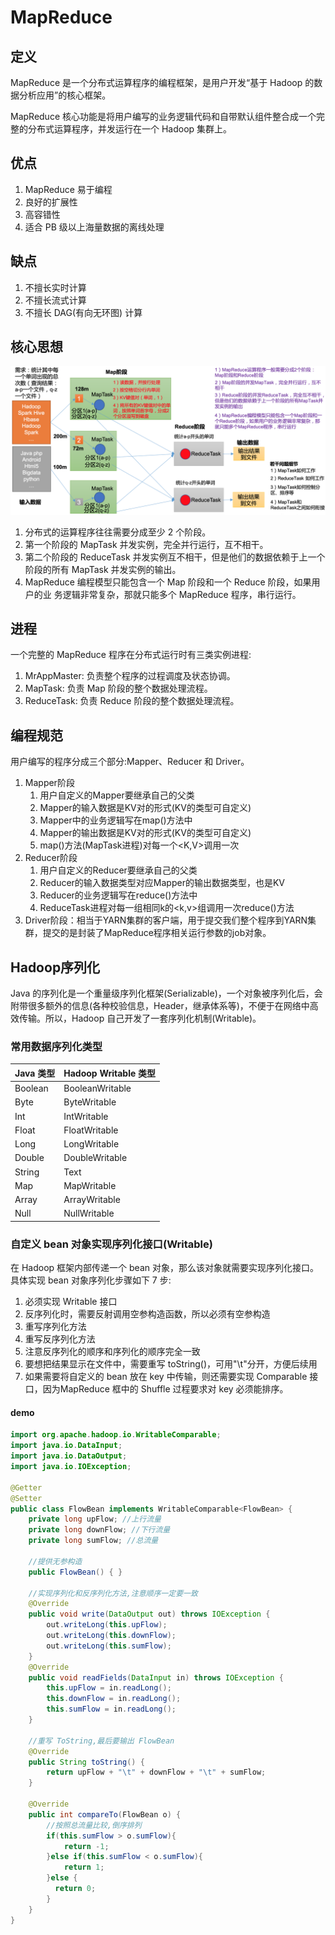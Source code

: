 # MapReduce

## 定义
MapReduce 是一个分布式运算程序的编程框架，是用户开发“基于 Hadoop 的数据分析应用”的核心框架。

MapReduce 核心功能是将用户编写的业务逻辑代码和自带默认组件整合成一个完整的分布式运算程序，并发运行在一个 Hadoop 集群上。


## 优点
1. MapReduce 易于编程
2. 良好的扩展性
3. 高容错性
4. 适合 PB 级以上海量数据的离线处理

## 缺点
1. 不擅长实时计算
2. 不擅长流式计算
3. 不擅长 DAG(有向无环图) 计算


## 核心思想
![MapReduce+20221111153940](https://raw.githubusercontent.com/loli0con/picgo/master/images/MapReduce%2B20221111153940.png%2B2022-11-11-15-39-42)

1. 分布式的运算程序往往需要分成至少 2 个阶段。
2. 第一个阶段的 MapTask 并发实例，完全并行运行，互不相干。
3. 第二个阶段的 ReduceTask 并发实例互不相干，但是他们的数据依赖于上一个阶段的所有 MapTask 并发实例的输出。
4. MapReduce 编程模型只能包含一个 Map 阶段和一个 Reduce 阶段，如果用户的业
务逻辑非常复杂，那就只能多个 MapReduce 程序，串行运行。

## 进程
一个完整的 MapReduce 程序在分布式运行时有三类实例进程:
1. MrAppMaster: 负责整个程序的过程调度及状态协调。
2. MapTask: 负责 Map 阶段的整个数据处理流程。
3. ReduceTask: 负责 Reduce 阶段的整个数据处理流程。


## 编程规范
用户编写的程序分成三个部分:Mapper、Reducer 和 Driver。

1. Mapper阶段
   1. 用户自定义的Mapper要继承自己的父类
   2. Mapper的输入数据是KV对的形式(KV的类型可自定义)
   3. Mapper中的业务逻辑写在map()方法中
   4. Mapper的输出数据是KV对的形式(KV的类型可自定义)
   5. map()方法(MapTask进程)对每一个<K,V>调用一次
2. Reducer阶段
   1. 用户自定义的Reducer要继承自己的父类
   2. Reducer的输入数据类型对应Mapper的输出数据类型，也是KV
   3. Reducer的业务逻辑写在reduce()方法中
   4. ReduceTask进程对每一组相同k的<k,v>组调用一次reduce()方法
3. Driver阶段：相当于YARN集群的客户端，用于提交我们整个程序到YARN集群，提交的是封装了MapReduce程序相关运行参数的job对象。


## Hadoop序列化
Java 的序列化是一个重量级序列化框架(Serializable)，一个对象被序列化后，会附带很多额外的信息(各种校验信息，Header，继承体系等)，不便于在网络中高效传输。所以，Hadoop 自己开发了一套序列化机制(Writable)。

### 常用数据序列化类型
|Java 类型|Hadoop Writable 类型|
|---|---|
|Boolean|BooleanWritable|
|Byte|ByteWritable|
|Int|IntWritable|
|Float|FloatWritable|
|Long|LongWritable|
|Double|DoubleWritable|
|String|Text|
|Map|MapWritable|
|Array|ArrayWritable|
|Null|NullWritable|

### 自定义 bean 对象实现序列化接口(Writable)
在 Hadoop 框架内部传递一个 bean 对象，那么该对象就需要实现序列化接口。具体实现 bean 对象序列化步骤如下 7 步: 
1. 必须实现 Writable 接口
2. 反序列化时，需要反射调用空参构造函数，所以必须有空参构造
3. 重写序列化方法
4. 重写反序列化方法
5. 注意反序列化的顺序和序列化的顺序完全一致
6. 要想把结果显示在文件中，需要重写 toString()，可用"\t"分开，方便后续用
7. 如果需要将自定义的 bean 放在 key 中传输，则还需要实现 Comparable 接口，因为MapReduce 框中的 Shuffle 过程要求对 key 必须能排序。

#### demo
```Java
import org.apache.hadoop.io.WritableComparable;
import java.io.DataInput;
import java.io.DataOutput;
import java.io.IOException;

@Getter
@Setter
public class FlowBean implements WritableComparable<FlowBean> {
    private long upFlow; //上行流量
    private long downFlow; //下行流量
    private long sumFlow; //总流量

    //提供无参构造
    public FlowBean() { }

    //实现序列化和反序列化方法,注意顺序一定要一致
    @Override
    public void write(DataOutput out) throws IOException {
        out.writeLong(this.upFlow);
        out.writeLong(this.downFlow);
        out.writeLong(this.sumFlow);
    }
    @Override
    public void readFields(DataInput in) throws IOException {
        this.upFlow = in.readLong();
        this.downFlow = in.readLong();
        this.sumFlow = in.readLong();
    }

    //重写 ToString,最后要输出 FlowBean
    @Override
    public String toString() {
        return upFlow + "\t" + downFlow + "\t" + sumFlow;
    }

    @Override
    public int compareTo(FlowBean o) {
        //按照总流量比较,倒序排列
        if(this.sumFlow > o.sumFlow){
            return -1;
        }else if(this.sumFlow < o.sumFlow){
            return 1;
        }else {
          return 0;
        }
    }
}
```